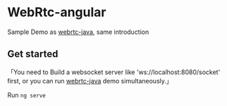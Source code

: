 # WebRtc-angular

Sample Demo as [webrtc-java](https://github.com/MESOLONELY/webrtc-java), same introduction

## Get started

「You need to Build a websocket server like 'ws://localhost:8080/socket' first, or you can run [webrtc-java](https://github.com/MESOLONELY/webrtc-java) demo simultaneously.」

Run `ng serve`
